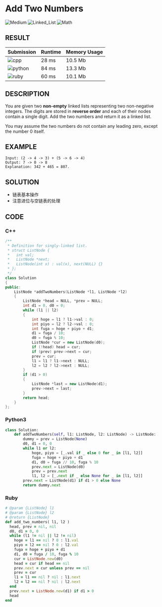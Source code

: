 # Add Two Numbers

![Medium](https://img.shields.io/badge/-Medium-f0ad4e.svg) ![Linked_List](https://img.shields.io/badge/链表-Linked_List-007ec6.svg) ![Math](https://img.shields.io/badge/数学-Math-007ec6.svg)

## RESULT

| Submission                                                        | Runtime | Memory Usage |
| ----------------------------------------------------------------- | ------- | ------------ |
| ![cpp](https://img.shields.io/badge/leetcode002-cpp-f34b7d.svg)   | 28 ms   | 10.5 Mb      |
| ![python](https://img.shields.io/badge/leetcode002-py-3572A5.svg) | 84 ms   | 13.3 Mb      |
| ![ruby](https://img.shields.io/badge/leetcode002-rb-701516.svg)   | 60 ms   | 10.1 Mb      |

## DESCRIPTION

You are given two **non-empty** linked lists representing two non-negative integers. The digits are stored in **reverse order** and each of their nodes contain a single digit. Add the two numbers and return it as a linked list.

You may assume the two numbers do not contain any leading zero, except the number 0 itself.

## EXAMPLE

```plain
Input: (2 -> 4 -> 3) + (5 -> 6 -> 4)
Output: 7 -> 0 -> 8
Explanation: 342 + 465 = 807.
```

## SOLUTION

* 链表基本操作
* 注意进位与空链表的处理

## CODE

### C++

```cpp
/**
 * Definition for singly-linked list.
 * struct ListNode {
 *   int val;
 *   ListNode *next;
 *   ListNode(int x) : val(x), next(NULL) {}
 * };
 */
class Solution
{
public:
    ListNode *addTwoNumbers(ListNode *l1, ListNode *l2)
    {
        ListNode *head = NULL, *prev = NULL;
        int d1 = 0, d0 = 0;
        while (l1 || l2)
        {
            int hoge = l1 ? l1->val : 0;
            int piyo = l2 ? l2->val : 0;
            int fuga = hoge + piyo + d1;
            d1 = fuga / 10;
            d0 = fuga % 10;
            ListNode *cur = new ListNode(d0);
            if (!head) head = cur;
            if (prev) prev->next = cur;
            prev = cur;
            l1 = l1 ? l1->next : NULL;
            l2 = l2 ? l2->next : NULL;
        }
        if (d1 > 0)
        {
            ListNode *last = new ListNode(d1);
            prev->next = last;
        }
        return head;
    }
};
```

### Python3

```python
class Solution:
    def addTwoNumbers(self, l1: ListNode, l2: ListNode) -> ListNode:
        dummy = prev = ListNode(None)
        d0, d1 = 0, 0
        while l1 or l2:
            hoge, piyo = [_.val if _ else 0 for _ in [l1, l2]]
            fuga = hoge + piyo + d1
            d1, d0 = fuga // 10, fuga % 10
            prev.next = ListNode(d0)
            prev = prev.next
            l1, l2 = [_.next if _ else None for _ in [l1, l2]]
        prev.next = ListNode(d1) if d1 > 0 else None
        return dummy.next

```

### Ruby

```ruby
# @param {ListNode} l1
# @param {ListNode} l2
# @return {ListNode}
def add_two_numbers( l1, l2 )
  head, prev = nil, nil
  d0, d1 = 0, 0
  while (l1 != nil || l2 != nil)
    hoge = l1 == nil ? 0 : l1.val
    piyo = l2 == nil ? 0 : l2.val
    fuga = hoge + piyo + d1
    d1, d0 = fuga / 10, fuga % 10
    cur = ListNode.new(d0)
    head = cur if head == nil
    prev.next = cur unless prev == nil
    prev = cur
    l1 = l1 == nil ? nil : l1.next
    l2 = l2 == nil ? nil : l2.next
  end
  prev.next = ListNode.new(d1) if d1 > 0
  head
end
```
